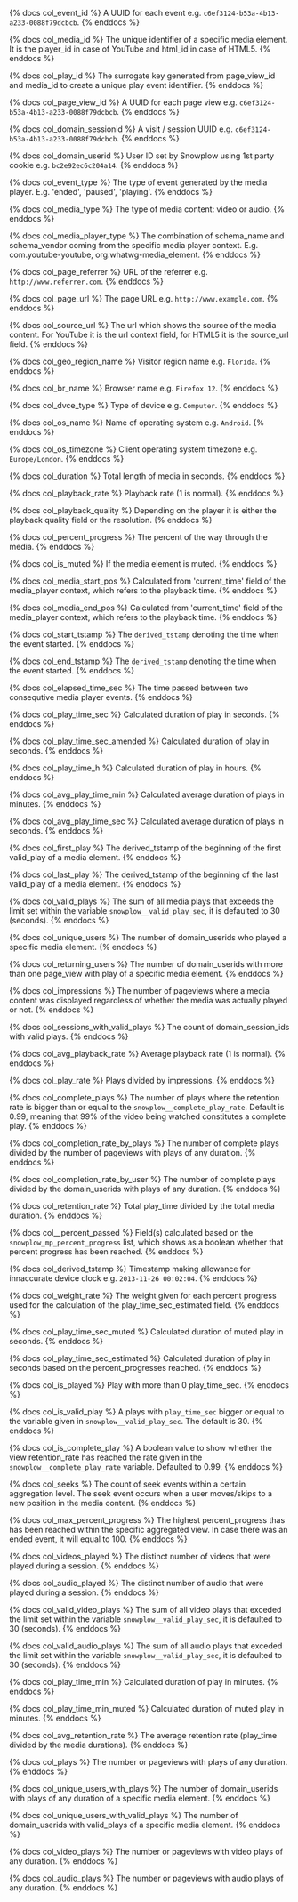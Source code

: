 {% docs col_event_id %}
A UUID for each event e.g. `c6ef3124-b53a-4b13-a233-0088f79dcbcb`.
{% enddocs %}

{% docs col_media_id %}
The unique identifier of a specific media element. It is the player_id in case of YouTube and html_id in case of HTML5.
{% enddocs %}

{% docs col_play_id %}
The surrogate key generated from page_view_id and media_id to create a unique play event identifier.
{% enddocs %}

{% docs col_page_view_id %}
A UUID for each page view e.g. `c6ef3124-b53a-4b13-a233-0088f79dcbcb`.
{% enddocs %}

{% docs col_domain_sessionid %}
A visit / session UUID e.g. `c6ef3124-b53a-4b13-a233-0088f79dcbcb`.
{% enddocs %}

{% docs col_domain_userid %}
User ID set by Snowplow using 1st party cookie e.g. `bc2e92ec6c204a14`.
{% enddocs %}

{% docs col_event_type %}
The type of event generated by the media player. E.g. 'ended', 'paused', 'playing'.
{% enddocs %}

{% docs col_media_type %}
The type of media content: video or audio.
{% enddocs %}

{% docs col_media_player_type %}
The combination of schema_name and schema_vendor coming from the specific media player context. E.g. com.youtube-youtube, org.whatwg-media_element.
{% enddocs %}

{% docs col_page_referrer %}
URL of the referrer e.g. `http://www.referrer.com`.
{% enddocs %}

{% docs col_page_url %}
The page URL e.g. `http://www.example.com`.
{% enddocs %}

{% docs col_source_url %}
The url which shows the source of the media content. For YouTube it is the url context field, for HTML5 it is the source_url field.
{% enddocs %}

{% docs col_geo_region_name %}
Visitor region name e.g. `Florida`.
{% enddocs %}

{% docs col_br_name %}
Browser name e.g. `Firefox 12`.
{% enddocs %}

{% docs col_dvce_type %}
Type of device e.g. `Computer`.
{% enddocs %}

{% docs col_os_name %}
Name of operating system e.g. `Android`.
{% enddocs %}

{% docs col_os_timezone %}
Client operating system timezone e.g. `Europe/London`.
{% enddocs %}

{% docs col_duration %}
Total length of media in seconds.
{% enddocs %}

{% docs col_playback_rate %}
Playback rate (1 is normal).
{% enddocs %}

{% docs col_playback_quality %}
Depending on the player it is either the playback quality field or the resolution.
{% enddocs %}

{% docs col_percent_progress %}
The percent of the way through the media.
{% enddocs %}

{% docs col_is_muted %}
If the media element is muted.
{% enddocs %}

{% docs col_media_start_pos %}
Calculated from 'current_time' field of the media_player context, which refers to the playback time.
{% enddocs %}

{% docs col_media_end_pos %}
Calculated from 'current_time' field of the media_player context, which refers to the playback time.
{% enddocs %}

{% docs col_start_tstamp %}
The `derived_tstamp` denoting the time when the event started.
{% enddocs %}

{% docs col_end_tstamp %}
The `derived_tstamp` denoting the time when the event started.
{% enddocs %}

{% docs col_elapsed_time_sec %}
The time passed between two consequtive media player events.
{% enddocs %}

{% docs col_play_time_sec %}
Calculated duration of play in seconds.
{% enddocs %}

{% docs col_play_time_sec_amended %}
Calculated duration of play in seconds.
{% enddocs %}

{% docs col_play_time_h %}
Calculated duration of play in hours.
{% enddocs %}

{% docs col_avg_play_time_min %}
Calculated average duration of plays in minutes.
{% enddocs %}

{% docs col_avg_play_time_sec %}
Calculated average duration of plays in seconds.
{% enddocs %}

{% docs col_first_play %}
The derived_tstamp of the beginning of the first valid_play of a media element.
{% enddocs %}

{% docs col_last_play %}
The derived_tstamp of the beginning of the last valid_play of a media element.
{% enddocs %}

{% docs col_valid_plays %}
The sum of all media plays that exceeds the limit set within the variable `snowplow__valid_play_sec`, it is defaulted to 30 (seconds).
{% enddocs %}

{% docs col_unique_users %}
The number of domain_userids who played a specific media element.
{% enddocs %}

{% docs col_returning_users %}
The number of domain_userids with more than one page_view with play of a specific media element.
{% enddocs %}

{% docs col_impressions %}
The number of pageviews where a media content was displayed regardless of whether the media was actually played or not.
{% enddocs %}

{% docs col_sessions_with_valid_plays %}
The count of domain_session_ids with valid plays.
{% enddocs %}

{% docs col_avg_playback_rate %}
Average playback rate (1 is normal).
{% enddocs %}

{% docs col_play_rate %}
Plays divided by impressions.
{% enddocs %}

{% docs col_complete_plays %}
The number of plays where the retention rate is bigger than or equal to the `snowplow__complete_play_rate`. Default is 0.99, meaning that 99% of the video being watched constitutes a complete play.
{% enddocs %}

{% docs col_completion_rate_by_plays %}
The number of complete plays divided by the number of pageviews with plays of any duration.
{% enddocs %}

{% docs col_completion_rate_by_user %}
The number of complete plays divided by the domain_userids with plays of any duration.
{% enddocs %}

{% docs col_retention_rate %}
Total play_time divided by the total media duration.
{% enddocs %}

{% docs col__percent_passed %}
Field(s) calculated based on the `snowplow_mp_percent_progress` list, which shows as a boolean whether that percent progress has been reached.
{% enddocs %}

{% docs col_derived_tstamp %}
Timestamp making allowance for innaccurate device clock e.g. `2013-11-26 00:02:04`.
{% enddocs %}

{% docs col_weight_rate %}
The weight given for each percent progress used for the calculation of the play_time_sec_estimated field.
{% enddocs %}

{% docs col_play_time_sec_muted %}
Calculated duration of muted play in seconds.
{% enddocs %}

{% docs col_play_time_sec_estimated %}
Calculated duration of play in seconds based on the percent_progresses reached.
{% enddocs %}

{% docs col_is_played %}
Play with more than 0 play_time_sec.
{% enddocs %}

{% docs col_is_valid_play %}
A plays with `play_time_sec` bigger or equal to the variable given in `snowplow__valid_play_sec`. The default is 30.
{% enddocs %}

{% docs col_is_complete_play %}
A boolean value to show whether the view retention_rate has reached the rate given in the `snowplow__complete_play_rate` variable. Defaulted to 0.99.
{% enddocs %}

{% docs col_seeks %}
The count of seek events within a certain aggregation level. The seek event occurs when a user moves/skips to a new position in the media content.
{% enddocs %}

{% docs col_max_percent_progress %}
The highest percent_progress thas has been reached within the specific aggregated view. In case there was an ended event, it will equal to 100.
{% enddocs %}

{% docs col_videos_played %}
The distinct number of videos that were played during a session.
{% enddocs %}

{% docs col_audio_played %}
The distinct number of audio that were played during a session.
{% enddocs %}

{% docs col_valid_video_plays %}
The sum of all video plays that exceded the limit set within the variable `snowplow__valid_play_sec`, it is defaulted to 30 (seconds).
{% enddocs %}

{% docs col_valid_audio_plays %}
The sum of all audio plays that exceded the limit set within the variable `snowplow__valid_play_sec`, it is defaulted to 30 (seconds).
{% enddocs %}

{% docs col_play_time_min %}
Calculated duration of play in minutes.
{% enddocs %}

{% docs col_play_time_min_muted %}
Calculated duration of muted play in minutes.
{% enddocs %}

{% docs col_avg_retention_rate %}
The average retention rate (play_time divided by the media durations).
{% enddocs %}

{% docs col_plays %}
The number or pageviews with plays of any duration.
{% enddocs %}

{% docs col_unique_users_with_plays %}
The number of domain_userids with plays of any duration of a specific media element.
{% enddocs %}

{% docs col_unique_users_with_valid_plays %}
The number of domain_userids with valid_plays of a specific media element.
{% enddocs %}

{% docs col_video_plays %}
The number or pageviews with video plays of any duration.
{% enddocs %}

{% docs col_audio_plays %}
The number or pageviews with audio plays of any duration.
{% enddocs %}
